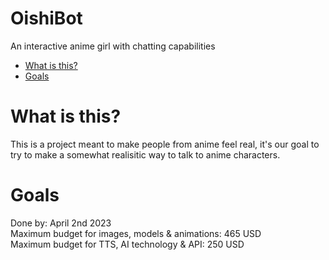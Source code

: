 # OishiBot
An interactive anime girl with chatting capabilities
- [What is this?](#What-is-this?)
- [Goals](#Goals)

# What is this?
This is a project meant to make people from anime feel real, it's our goal to try to make a somewhat realisitic way to talk to anime characters.

# Goals
Done by: April 2nd 2023
<br>
Maximum budget for images, models & animations: 465 USD
<br>
Maximum budget for TTS, AI technology & API: 250 USD
